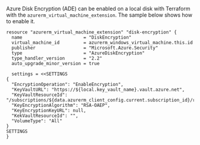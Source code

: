 Azure Disk Encryption (ADE) can be enabled on a local disk with Terraform with the `azurerm_virtual_machine_extension`. The sample below shows how to enable it.

```hcl
resource "azurerm_virtual_machine_extension" "disk-encryption" {
  name                       = "DiskEncryption"
  virtual_machine_id         = azurerm_windows_virtual_machine.this.id
  publisher                  = "Microsoft.Azure.Security"
  type                       = "AzureDiskEncryption"
  type_handler_version       = "2.2"
  auto_upgrade_minor_version = true

  settings = <<SETTINGS
{
  "EncryptionOperation": "EnableEncryption",
  "KeyVaultURL": "https://${local.key_vault_name}.vault.azure.net",
  "KeyVaultResourceId": "/subscriptions/${data.azurerm_client_config.current.subscription_id}/resourceGroups/${azurerm_resource_group.this.name}/providers/Microsoft.KeyVault/vaults/${azurerm_key_vault.this.name}",
  "KeyEncryptionAlgorithm": "RSA-OAEP",
  "KeyEncryptionKeyURL": null,
  "KekVaultResourceId": "",
  "VolumeType": "All"
}
SETTINGS
}
```
